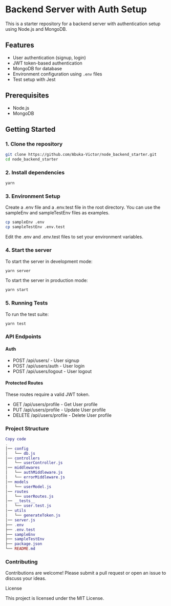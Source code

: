 # Backend Server with Auth Setup

This is a starter repository for a backend server with authentication setup using Node.js and MongoDB.

## Features

- User authentication (signup, login)
- JWT token-based authentication
- MongoDB for database
- Environment configuration using `.env` files
- Test setup with Jest

## Prerequisites

- Node.js
- MongoDB

## Getting Started

### 1. Clone the repository

```bash
git clone https://github.com/Abuka-Victor/node_backend_starter.git
cd node_backend_starter
```

### 2. Install dependencies

```bash
yarn
```

### 3. Environment Setup

Create a .env file and a .env.test file in the root directory. You can use the sampleEnv and sampleTestEnv files as examples.

```bash
cp sampleEnv .env
cp sampleTestEnv .env.test
```

Edit the .env and .env.test files to set your environment variables.

### 4. Start the server

To start the server in development mode:

```bash
yarn server
```

To start the server in production mode:

```bash
yarn start
```

### 5. Running Tests

To run the test suite:

```bash
yarn test
```

### API Endpoints

#### Auth

- POST /api/users/ - User signup
- POST /api/users/auth - User login
- POST /api/users/logout - User logout

#### Protected Routes

These routes require a valid JWT token.

- GET /api/users/profile - Get User profile
- PUT /api/users/profile - Update User profile
- DELETE /api/users/profile - Delete User profile

### Project Structure

```lua
Copy code
.
│── config
│   └── db.js
│── controllers
│   └── userController.js
│── middlewares
│   └── authMiddleware.js
│   └── errorMiddleware.js
│── models
│   └── userModel.js
│── routes
│   └── userRoutes.js
│── __tests__
│   └── user.test.js
│── utils
│   └── generateToken.js
│── server.js
├── .env
├── .env.test
├── sampleEnv
├── sampleTestEnv
├── package.json
└── README.md
```

### Contributing

Contributions are welcome! Please submit a pull request or open an issue to discuss your ideas.

License

This project is licensed under the MIT License.
